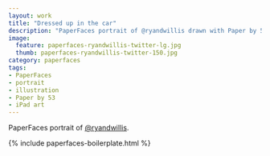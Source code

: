 ```yaml
---
layout: work
title: "Dressed up in the car"
description: "PaperFaces portrait of @ryandwillis drawn with Paper by 53 on an iPad."
image: 
  feature: paperfaces-ryandwillis-twitter-lg.jpg
  thumb: paperfaces-ryandwillis-twitter-150.jpg
category: paperfaces
tags: 
- PaperFaces
- portrait
- illustration
- Paper by 53
- iPad art
---
```


PaperFaces portrait of [@ryandwillis](http://twitter.com/ryandwillis).

{% include paperfaces-boilerplate.html %}